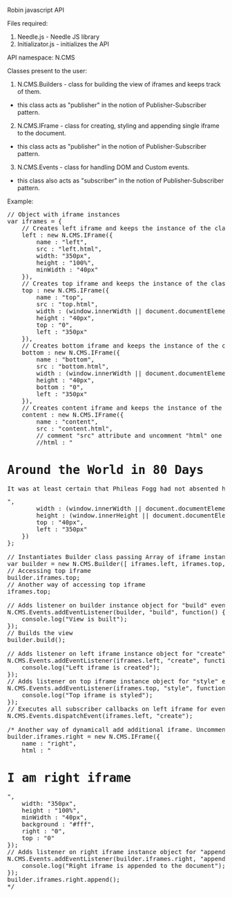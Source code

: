 Robin javascript API

Files required:
1) Needle.js - Needle JS library
2) Initializator.js - initializes the API

API namespace: N.CMS

Classes present to the user:
1) N.CMS.Builders - class for building the view of iframes and keeps track of them.
 - this class acts as "publisher" in the notion of Publisher-Subscriber pattern.
 
2) N.CMS.IFrame - class for creating, styling and appending single iframe to the document.
- this class acts as "publisher" in the notion of Publisher-Subscriber pattern.

3) N.CMS.Events - class for handling DOM and Custom events.
- this class also acts as "subscriber" in the notion of Publisher-Subscriber pattern.

Example:
<pre>
// Object with iframe instances
var iframes = { 
	// Creates left iframe and keeps the instance of the class for later use
	left : new N.CMS.IFrame({
		name : "left", 
		src : "left.html", 
		width: "350px", 
		height : "100%", 
		minWidth : "40px"
	}),
	// Creates top iframe and keeps the instance of the class for later use
	top : new N.CMS.IFrame({
		name : "top", 
		src : "top.html", 
		width : (window.innerWidth || document.documentElement.clientWidth) - 350 + "px", 
		height : "40px", 
		top : "0", 
		left : "350px"
	}), 
	// Creates bottom iframe and keeps the instance of the class for later use
	bottom : new N.CMS.IFrame({
		name : "bottom", 
		src : "bottom.html", 
		width : (window.innerWidth || document.documentElement.clientWidth) - 350 + "px", 
		height : "40px", 
		bottom : "0", 
		left : "350px"
	}), 
	// Creates content iframe and keeps the instance of the class for later use
	content : new N.CMS.IFrame({
		name : "content", 
		src : "content.html",
		// comment "src" attribute and uncomment "html" one to see the difference
		//html : "<h1>Around the World in 80 Days</h1><p>It was at least certain that Phileas Fogg had not absented himself from London for many years.  Those who were honoured by a better acquaintance with him than the rest, declared that nobody could pretend to have ever seen him anywhere else.  His sole pastimes were reading the papers and playing whist.  He often won at this game, which, as a silent one, harmonised with his nature; but his winnings never went into his purse, being reserved as a fund for his charities.  Mr. Fogg played, not to win, but for the sake of playing.  The game was in his eyes a contest, a struggle with a difficulty, yet a motionless, unwearying struggle, congenial to his tastes.</p>",
		width : (window.innerWidth || document.documentElement.clientWidth) - 350 + "px", 
		height : (window.innerHeight || document.documentElement.clientHeight) - 80 + "px", 
		top : "40px", 
		left : "350px"
	})
};

// Instantiates Builder class passing Array of iframe instances
var builder = new N.CMS.Builder([ iframes.left, iframes.top, iframes.bottom, iframes.content ]);
// Accessing top iframe
builder.iframes.top;
// Another way of accessing top iframe
iframes.top;

// Adds listener on builder instance object for "build" event
N.CMS.Events.addEventListener(builder, "build", function() {
	console.log("View is built");
});
// Builds the view
builder.build();

// Adds listener on left iframe instance object for "create" event
N.CMS.Events.addEventListener(iframes.left, "create", function() {
	console.log("Left iframe is created");
});
// Adds listener on top iframe instance object for "style" event
N.CMS.Events.addEventListener(iframes.top, "style", function() {
	console.log("Top iframe is styled");
});
// Executes all subscriber callbacks on left iframe for event "create"
N.CMS.Events.dispatchEvent(iframes.left, "create");

/* Another way of dynamicall add additional iframe. Uncomment this group to see result
builder.iframes.right = new N.CMS.IFrame({
	name : "right", 
	html : "<h1>I am right iframe</h1>", 
	width: "350px", 
	height : "100%", 
	minWidth : "40px", 
	background : "#fff", 
	right : "0", 
	top : "0"
});
// Adds listener on right iframe instance object for "append" event
N.CMS.Events.addEventListener(builder.iframes.right, "append", function() {
	console.log("Right iframe is appended to the document");
});
builder.iframes.right.append();
*/
</pre>